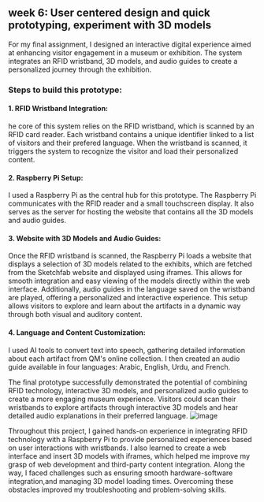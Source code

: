 ## **week 6: User centered design and quick prototyping, experiment with 3D models**

For my final assignment, I designed an interactive digital experience aimed at enhancing visitor engagement in a museum or exhibition. 
The system integrates an RFID wristband, 3D models, and audio guides to create a personalized journey through the exhibition.

### Steps to build this prototype:

#### 1. RFID Wristband Integration: 
he core of this system relies on the RFID wristband, which is scanned by an RFID card reader. Each wristband contains a unique identifier linked to a list of visitors and their prefered language. When the wristband is scanned, it triggers the system to recognize the visitor and load their personalized content.

#### 2. Raspberry Pi Setup:
I used a Raspberry Pi as the central hub for this prototype. The Raspberry Pi communicates with the RFID reader and a small touchscreen display. It also serves as the server for hosting the website that contains all the 3D models and audio guides.

#### 3. Website with 3D Models and Audio Guides: 
Once the RFID wristband is scanned, the Raspberry Pi loads a website that displays a selection of 3D models related to the exhibits, which are fetched from the Sketchfab website and displayed using iframes. This allows for smooth integration and easy viewing of the models directly within the web interface. Additionally, audio guides in the language saved on the wristband are played, offering a personalized and interactive experience. This setup allows visitors to explore and learn about the artifacts in a dynamic way through both visual and auditory content.

#### 4. Language and Content Customization:
I used AI tools to convert text into speech, gathering detailed information about each artifact from QM's online collection. I then created an audio guide available in four languages: Arabic, English, Urdu, and French.


The final prototype successfully demonstrated the potential of combining RFID technology, interactive 3D models, and personalized audio guides to create a more engaging museum experience. Visitors could scan their wristbands to explore artifacts through interactive 3D models and hear detailed audio explanations in their preferred language.
![image](https://github.com/user-attachments/assets/64e39fc0-eb1a-4073-84b0-0595988a6233)

Throughout this project, I gained hands-on experience in integrating RFID technology with a Raspberry Pi to provide personalized experiences based on user interactions with wristbands. I also learned to create a web interface and insert 3D models with iframes, which helped me improve my grasp of web development and third-party content integration. Along the way, I faced challenges such as ensuring smooth hardware-software integration,and managing 3D model loading times. Overcoming these obstacles improved my troubleshooting and problem-solving skills.


